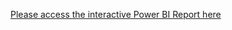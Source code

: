 [Please access the interactive Power BI Report here](https://app.powerbi.com/reportEmbed?reportId=3e2fba2a-6989-42cf-9fe0-eb7d0947dc2c&autoAuth=true&ctid=4b28245e-4692-4d06-962c-677201446cad)
